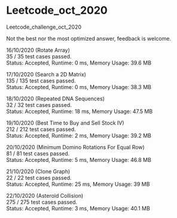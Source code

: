 # Leetcode_oct_2020
Leetcode_challenge_oct_2020

Not the best nor the most optimized answer, feedback is welcome.


16/10/2020 (Rotate Array) \
35 / 35 test cases passed.\
Status: Accepted, Runtime: 0 ms, Memory Usage: 39.6 MB 

17/10/2020 (Search a 2D Matrix) \
135 / 135 test cases passed.\
Status: Accepted, Runtime: 0 ms, Memory Usage: 38.3 MB

18/10/2020 (Repeated DNA Sequences) \
32 / 32 test cases passed.\
Status: Accepted, Runtime: 18 ms, Memory Usage: 47.5 MB

19/10/2020 (Best Time to Buy and Sell Stock IV) \
212 / 212 test cases passed.\
Status: Accepted, Runtime: 2 ms, Memory Usage: 39.2 MB

20/10/2020 (Minimum Domino Rotations For Equal Row) \
81 / 81 test cases passed.\
Status: Accepted, Runtime: 5 ms, Memory Usage: 46.8 MB

21/10/2020 (Clone Graph) \
22 / 22 test cases passed.\
Status: Accepted, Runtime: 25 ms, Memory Usage: 39 MB

22/10/2020 (Asteroid Collision) \
275 / 275 test cases passed.\
Status: Accepted, Runtime: 3 ms, Memory Usage: 40.1 MB


